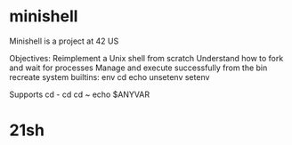 # minishell

Minishell is a project at 42 US

Objectives:
  Reimplement a Unix shell from scratch
  Understand how to fork and wait for processes
  Manage and execute successfully from the bin
  recreate system builtins:
    env
    cd
    echo
    unsetenv
    setenv
    
Supports
   cd -
   cd
   cd ~
   echo $ANYVAR
# 21sh
